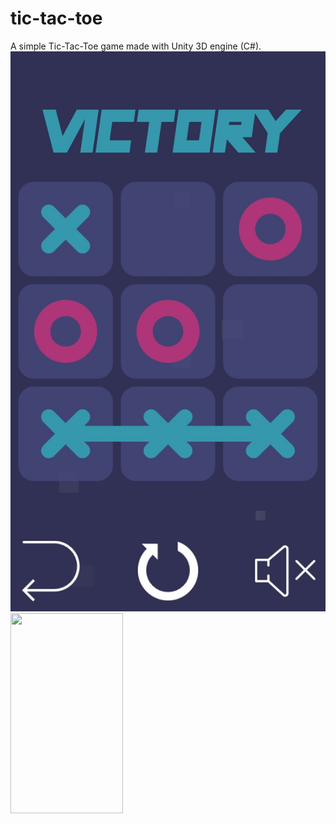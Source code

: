 # tic-tac-toe
A simple Tic-Tac-Toe game made with Unity 3D engine (C#).
![Screenshot](Screenshots/victory.jpg?raw=true "Just a screenshot")
<img src="https://raw.githubusercontent.com/kvanonavk/tic-tac-toe/master/Screenshots/victory.jpg" width="180" height="320">
